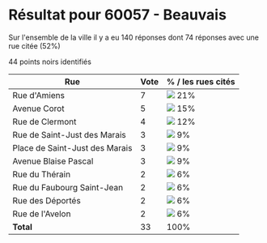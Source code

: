 # Résultat pour 60057 - Beauvais

Sur l'ensemble de la ville il y a eu 140 réponses dont 74 réponses avec une rue citée (52%)

44 points noirs identifiés

| Rue | Vote | % / les rues cités|
|-----|------|-------------------|
| Rue d'Amiens | 7 | <img src="../../img/bar_21.gif" />&nbsp;21%|
| Avenue Corot | 5 | <img src="../../img/bar_15.gif" />&nbsp;15%|
| Rue de Clermont | 4 | <img src="../../img/bar_12.gif" />&nbsp;12%|
| Rue de Saint-Just des Marais | 3 | <img src="../../img/bar_9.gif" />&nbsp;9%|
| Place de Saint-Just des Marais | 3 | <img src="../../img/bar_9.gif" />&nbsp;9%|
| Avenue Blaise Pascal | 3 | <img src="../../img/bar_9.gif" />&nbsp;9%|
| Rue du Thérain | 2 | <img src="../../img/bar_6.gif" />&nbsp;6%|
| Rue du Faubourg Saint-Jean | 2 | <img src="../../img/bar_6.gif" />&nbsp;6%|
| Rue des Déportés | 2 | <img src="../../img/bar_6.gif" />&nbsp;6%|
| Rue de l'Avelon | 2 | <img src="../../img/bar_6.gif" />&nbsp;6%|
| **Total** | 33 | 100%|
